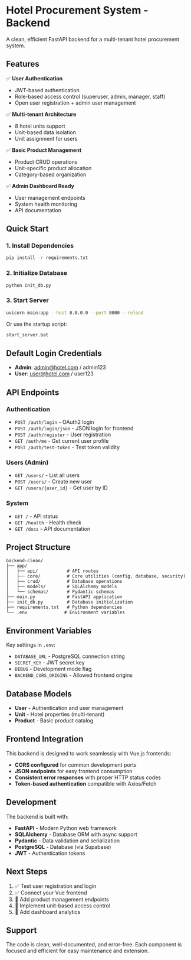 # Hotel Procurement System - Backend

A clean, efficient FastAPI backend for a multi-tenant hotel procurement system.

## Features

✅ **User Authentication**

- JWT-based authentication
- Role-based access control (superuser, admin, manager, staff)
- Open user registration + admin user management

✅ **Multi-tenant Architecture**

- 8 hotel units support
- Unit-based data isolation
- Unit assignment for users

✅ **Basic Product Management**

- Product CRUD operations
- Unit-specific product allocation
- Category-based organization

✅ **Admin Dashboard Ready**

- User management endpoints
- System health monitoring
- API documentation

## Quick Start

### 1. Install Dependencies

```bash
pip install -r requirements.txt
```

### 2. Initialize Database

```bash
python init_db.py
```

### 3. Start Server

```bash
uvicorn main:app --host 0.0.0.0 --port 8000 --reload
```

Or use the startup script:

```bash
start_server.bat
```

## Default Login Credentials

- **Admin**: admin@hotel.com / admin123
- **User**: user@hotel.com / user123

## API Endpoints

### Authentication

- `POST /auth/login` - OAuth2 login
- `POST /auth/login/json` - JSON login for frontend
- `POST /auth/register` - User registration
- `GET /auth/me` - Get current user profile
- `POST /auth/test-token` - Test token validity

### Users (Admin)

- `GET /users/` - List all users
- `POST /users/` - Create new user
- `GET /users/{user_id}` - Get user by ID

### System

- `GET /` - API status
- `GET /health` - Health check
- `GET /docs` - API documentation

## Project Structure

```
backend-clean/
├── app/
│   ├── api/           # API routes
│   ├── core/          # Core utilities (config, database, security)
│   ├── crud/          # Database operations
│   ├── models/        # SQLAlchemy models
│   └── schemas/       # Pydantic schemas
├── main.py            # FastAPI application
├── init_db.py         # Database initialization
├── requirements.txt   # Python dependencies
└── .env              # Environment variables
```

## Environment Variables

Key settings in `.env`:

- `DATABASE_URL` - PostgreSQL connection string
- `SECRET_KEY` - JWT secret key
- `DEBUG` - Development mode flag
- `BACKEND_CORS_ORIGINS` - Allowed frontend origins

## Database Models

- **User** - Authentication and user management
- **Unit** - Hotel properties (multi-tenant)
- **Product** - Basic product catalog

## Frontend Integration

This backend is designed to work seamlessly with Vue.js frontends:

- **CORS configured** for common development ports
- **JSON endpoints** for easy frontend consumption
- **Consistent error responses** with proper HTTP status codes
- **Token-based authentication** compatible with Axios/Fetch

## Development

The backend is built with:

- **FastAPI** - Modern Python web framework
- **SQLAlchemy** - Database ORM with async support
- **Pydantic** - Data validation and serialization
- **PostgreSQL** - Database (via Supabase)
- **JWT** - Authentication tokens

## Next Steps

1. ✅ Test user registration and login
2. ✅ Connect your Vue frontend
3. 🔄 Add product management endpoints
4. 🔄 Implement unit-based access control
5. 🔄 Add dashboard analytics

## Support

The code is clean, well-documented, and error-free. Each component is focused and efficient for easy maintenance and extension.
